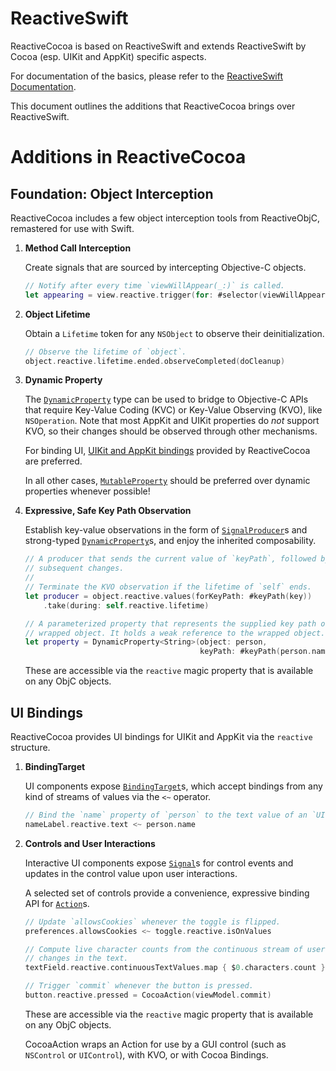# ReactiveSwift

ReactiveCocoa is based on ReactiveSwift and extends ReactiveSwift by Cocoa (esp. UIKit and AppKit) specific aspects. 

For documentation of the basics, please refer to the [ReactiveSwift Documentation][ReactiveSwiftDocumentation].

This document outlines the additions that ReactiveCocoa brings over ReactiveSwift.

# Additions in ReactiveCocoa

## Foundation: Object Interception

ReactiveCocoa includes a few object interception tools from ReactiveObjC, remastered for use with Swift.
    
1. **Method Call Interception**

    Create signals that are sourced by intercepting Objective-C objects.
    
    ```swift
    // Notify after every time `viewWillAppear(_:)` is called.
    let appearing = view.reactive.trigger(for: #selector(viewWillAppear(_:)))
    ```
    
1. **Object Lifetime**

    Obtain a `Lifetime` token for any `NSObject` to observe their deinitialization.

    ```swift
    // Observe the lifetime of `object`.
    object.reactive.lifetime.ended.observeCompleted(doCleanup)
    ```

1. **Dynamic Property**
    
    The [`DynamicProperty`][] type can be used to bridge to Objective-C APIs that require Key-Value Coding (KVC) or Key-Value Observing (KVO), like `NSOperation`. Note that most AppKit and UIKit properties do _not_ support KVO, so their changes should be observed through other mechanisms.
    
    For binding UI, [UIKit and AppKit bindings](ui-bindings) provided by ReactiveCocoa are preferred. 
    
    In all other cases, [`MutableProperty`][] should be preferred over dynamic properties whenever possible!

1. **Expressive, Safe Key Path Observation**

    Establish key-value observations in the form of [`SignalProducer`][]s and
    strong-typed [`DynamicProperty`][]s, and enjoy the inherited composability.
    
    ```swift
    // A producer that sends the current value of `keyPath`, followed by
    // subsequent changes.
    //
    // Terminate the KVO observation if the lifetime of `self` ends.
    let producer = object.reactive.values(forKeyPath: #keyPath(key))
        .take(during: self.reactive.lifetime)
    
    // A parameterized property that represents the supplied key path of the
    // wrapped object. It holds a weak reference to the wrapped object.
    let property = DynamicProperty<String>(object: person,
                                           keyPath: #keyPath(person.name))
    ```

    These are accessible via the `reactive` magic property that is available on any ObjC objects.

## UI Bindings

ReactiveCocoa provides UI bindings for UIKit and AppKit via the `reactive` structure.

1. **BindingTarget**

    UI components expose [`BindingTarget`][]s, which accept bindings from any
    kind of streams of values via the `<~` operator.

    ```swift
    // Bind the `name` property of `person` to the text value of an `UILabel`.
    nameLabel.reactive.text <~ person.name
    ```

1. **Controls and User Interactions**

    Interactive UI components expose [`Signal`][]s for control events
    and updates in the control value upon user interactions.
    
    A selected set of controls provide a convenience, expressive binding
    API for [`Action`][]s.
    
    ```swift
    // Update `allowsCookies` whenever the toggle is flipped.
    preferences.allowsCookies <~ toggle.reactive.isOnValues 
    
    // Compute live character counts from the continuous stream of user initiated
    // changes in the text.
    textField.reactive.continuousTextValues.map { $0.characters.count }
    
    // Trigger `commit` whenever the button is pressed.
    button.reactive.pressed = CocoaAction(viewModel.commit)
    ```
    
    These are accessible via the `reactive` magic property that is available on any ObjC objects.
    
    CocoaAction wraps an Action for use by a GUI control (such as `NSControl` or `UIControl`), with KVO, or with Cocoa Bindings.

[ReactiveSwiftDocumentation]: https://github.com/ReactiveCocoa/ReactiveSwift/tree/master/Documentation
[`Signal`]: https://github.com/ReactiveCocoa/ReactiveSwift/blob/master/Documentation/FrameworkOverview.md#signals
[`SignalProducer`]: https://github.com/ReactiveCocoa/ReactiveSwift/blob/master/Documentation/FrameworkOverview.md#signal-producers
[`Action`]: https://github.com/ReactiveCocoa/ReactiveSwift/blob/master/Documentation/FrameworkOverview.md#actions
[`BindingTarget`]: https://github.com/ReactiveCocoa/ReactiveSwift/blob/master/Documentation/FrameworkOverview.md#binding-target
[`MutableProperty`]: https://github.com/ReactiveCocoa/ReactiveSwift/blob/master/Sources/Property.swift#L534
[`DynamicProperty`]: https://github.com/ReactiveCocoa/ReactiveCocoa/blob/master/ReactiveCocoa/DynamicProperty.swift

